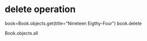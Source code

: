 # delete operation

book=Book.objects.get(title="Nineteen Eigthy-Four")
book.delete

Book.objects.all